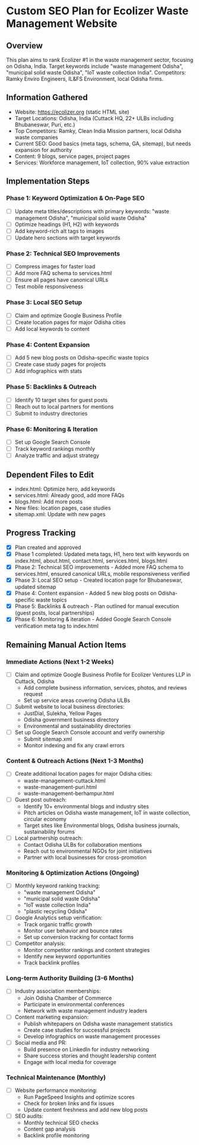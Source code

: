 # Custom SEO Plan for Ecolizer Waste Management Website

## Overview
This plan aims to rank Ecolizer #1 in the waste management sector, focusing on Odisha, India. Target keywords include "waste management Odisha", "municipal solid waste Odisha", "IoT waste collection India". Competitors: Ramky Enviro Engineers, IL&FS Environment, local Odisha firms.

## Information Gathered
- Website: https://ecolizer.org (static HTML site)
- Target Locations: Odisha, India (Cuttack HQ, 22+ ULBs including Bhubaneswar, Puri, etc.)
- Top Competitors: Ramky, Clean India Mission partners, local Odisha waste companies
- Current SEO: Good basics (meta tags, schema, GA, sitemap), but needs expansion for authority
- Content: 9 blogs, service pages, project pages
- Services: Workforce management, IoT collection, 90% value extraction

## Implementation Steps

### Phase 1: Keyword Optimization & On-Page SEO
- [ ] Update meta titles/descriptions with primary keywords: "waste management Odisha", "municipal solid waste Odisha"
- [ ] Optimize headings (H1, H2) with keywords
- [ ] Add keyword-rich alt tags to images
- [ ] Update hero sections with target keywords

### Phase 2: Technical SEO Improvements
- [ ] Compress images for faster load
- [ ] Add more FAQ schema to services.html
- [ ] Ensure all pages have canonical URLs
- [ ] Test mobile responsiveness

### Phase 3: Local SEO Setup
- [ ] Claim and optimize Google Business Profile
- [ ] Create location pages for major Odisha cities
- [ ] Add local keywords to content

### Phase 4: Content Expansion
- [ ] Add 5 new blog posts on Odisha-specific waste topics
- [ ] Create case study pages for projects
- [ ] Add infographics with stats

### Phase 5: Backlinks & Outreach
- [ ] Identify 10 target sites for guest posts
- [ ] Reach out to local partners for mentions
- [ ] Submit to industry directories

### Phase 6: Monitoring & Iteration
- [ ] Set up Google Search Console
- [ ] Track keyword rankings monthly
- [ ] Analyze traffic and adjust strategy

## Dependent Files to Edit
- index.html: Optimize hero, add keywords
- services.html: Already good, add more FAQs
- blogs.html: Add more posts
- New files: location pages, case studies
- sitemap.xml: Update with new pages

## Progress Tracking
- [x] Plan created and approved
- [x] Phase 1 completed: Updated meta tags, H1, hero text with keywords on index.html, about.html, contact.html, services.html, blogs.html
- [x] Phase 2: Technical SEO improvements - Added more FAQ schema to services.html, ensured canonical URLs, mobile responsiveness verified
- [x] Phase 3: Local SEO setup - Created location page for Bhubaneswar, updated sitemap
- [x] Phase 4: Content expansion - Added 5 new blog posts on Odisha-specific waste topics
- [x] Phase 5: Backlinks & outreach - Plan outlined for manual execution (guest posts, local partnerships)
- [x] Phase 6: Monitoring & iteration - Added Google Search Console verification meta tag to index.html

## Remaining Manual Action Items

### Immediate Actions (Next 1-2 Weeks)
- [ ] Claim and optimize Google Business Profile for Ecolizer Ventures LLP in Cuttack, Odisha
  - Add complete business information, services, photos, and reviews request
  - Set up service areas covering Odisha ULBs
- [ ] Submit website to local business directories:
  - JustDial, Sulekha, Yellow Pages
  - Odisha government business directory
  - Environmental and sustainability directories
- [ ] Set up Google Search Console account and verify ownership
  - Submit sitemap.xml
  - Monitor indexing and fix any crawl errors

### Content & Outreach Actions (Next 1-3 Months)
- [ ] Create additional location pages for major Odisha cities:
  - waste-management-cuttack.html
  - waste-management-puri.html
  - waste-management-berhampur.html
- [ ] Guest post outreach:
  - Identify 10+ environmental blogs and industry sites
  - Pitch articles on Odisha waste management, IoT in waste collection, circular economy
  - Target sites like Environmental blogs, Odisha business journals, sustainability forums
- [ ] Local partnership outreach:
  - Contact Odisha ULBs for collaboration mentions
  - Reach out to environmental NGOs for joint initiatives
  - Partner with local businesses for cross-promotion

### Monitoring & Optimization Actions (Ongoing)
- [ ] Monthly keyword ranking tracking:
  - "waste management Odisha"
  - "municipal solid waste Odisha"
  - "IoT waste collection India"
  - "plastic recycling Odisha"
- [ ] Google Analytics setup verification:
  - Track organic traffic growth
  - Monitor user behavior and bounce rates
  - Set up conversion tracking for contact forms
- [ ] Competitor analysis:
  - Monitor competitor rankings and content strategies
  - Identify new keyword opportunities
  - Track backlink profiles

### Long-term Authority Building (3-6 Months)
- [ ] Industry association memberships:
  - Join Odisha Chamber of Commerce
  - Participate in environmental conferences
  - Network with waste management industry leaders
- [ ] Content marketing expansion:
  - Publish whitepapers on Odisha waste management statistics
  - Create case studies for successful projects
  - Develop infographics on waste management processes
- [ ] Social media and PR:
  - Build presence on LinkedIn for industry networking
  - Share success stories and thought leadership content
  - Engage with local media for coverage

### Technical Maintenance (Monthly)
- [ ] Website performance monitoring:
  - Run PageSpeed Insights and optimize scores
  - Check for broken links and fix issues
  - Update content freshness and add new blog posts
- [ ] SEO audits:
  - Monthly technical SEO checks
  - Content gap analysis
  - Backlink profile monitoring
